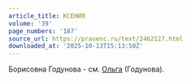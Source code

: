 ```yaml
---
article_title: КСЕНИЯ
volume: '39'
page_numbers: '187'
source_url: https://pravenc.ru/text/2462127.html
downloaded_at: '2025-10-13T15:13:50Z'
---
```


Борисовна Годунова - см. [Ольга](https://pravenc.ru/text/Ольга.html) (Годунова).
